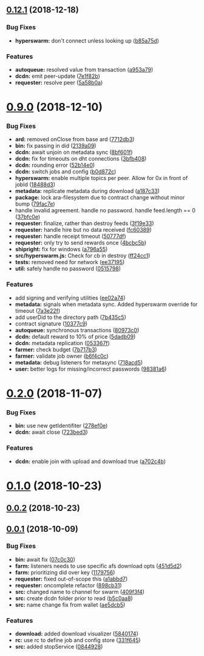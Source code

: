 ## [0.12.1](https://github.com/arablocks/ara-reward-dcdn/compare/0.9.0...0.12.1) (2018-12-18)


### Bug Fixes

* **hyperswarm:** don't connect unless looking up ([b85a75d](https://github.com/arablocks/ara-reward-dcdn/commit/b85a75d))


### Features

* **autoqueue:** resolved value from transaction ([a953a79](https://github.com/arablocks/ara-reward-dcdn/commit/a953a79))
* **dcdn:** emit peer-update ([7e1f82b](https://github.com/arablocks/ara-reward-dcdn/commit/7e1f82b))
* **requester:** resolve peer ([5a58b0a](https://github.com/arablocks/ara-reward-dcdn/commit/5a58b0a))



# [0.9.0](https://github.com/arablocks/ara-reward-dcdn/compare/0.2.0...0.9.0) (2018-12-10)


### Bug Fixes

* **ard:** removed onClose from base ard ([7712db3](https://github.com/arablocks/ara-reward-dcdn/commit/7712db3))
* **bin:** fix passing in did ([2139a09](https://github.com/arablocks/ara-reward-dcdn/commit/2139a09))
* **dcdn:** await unjoin on metadata sync ([8bf601f](https://github.com/arablocks/ara-reward-dcdn/commit/8bf601f))
* **dcdn:** fix for timeouts on dht connections ([3bfb408](https://github.com/arablocks/ara-reward-dcdn/commit/3bfb408))
* **dcdn:** rounding error ([52b14e0](https://github.com/arablocks/ara-reward-dcdn/commit/52b14e0))
* **dcdn:** switch jobs and config ([b0d872c](https://github.com/arablocks/ara-reward-dcdn/commit/b0d872c))
* **hyperswarm:** enable multiple topics per peer. Allow for 0x in front of jobId ([18488d3](https://github.com/arablocks/ara-reward-dcdn/commit/18488d3))
* **metadata:** replicate metadata during download ([a187c33](https://github.com/arablocks/ara-reward-dcdn/commit/a187c33))
* **package:** lock ara-filesystem due to contract change without minor bump ([79fac7e](https://github.com/arablocks/ara-reward-dcdn/commit/79fac7e))
* handle invalid agreement. handle no password. handle feed.length == 0 ([37bfc0e](https://github.com/arablocks/ara-reward-dcdn/commit/37bfc0e))
* **requester:** finalize, rather than destroy feeds ([3f19e33](https://github.com/arablocks/ara-reward-dcdn/commit/3f19e33))
* **requester:** handle hire but no data received ([fc60389](https://github.com/arablocks/ara-reward-dcdn/commit/fc60389))
* **requester:** handle receipt timeout ([50777df](https://github.com/arablocks/ara-reward-dcdn/commit/50777df))
* **requester:** only try to send rewards once ([4bcbc5b](https://github.com/arablocks/ara-reward-dcdn/commit/4bcbc5b))
* **shipright:** fix for windows ([a796a55](https://github.com/arablocks/ara-reward-dcdn/commit/a796a55))
* **src/hyperswarm.js:** Check for cb in destroy ([ff24cc1](https://github.com/arablocks/ara-reward-dcdn/commit/ff24cc1))
* **tests:** removed need for network ([ee37195](https://github.com/arablocks/ara-reward-dcdn/commit/ee37195))
* **util:** safely handle no password ([0515798](https://github.com/arablocks/ara-reward-dcdn/commit/0515798))


### Features

* add signing and verifying utilities ([ee02a74](https://github.com/arablocks/ara-reward-dcdn/commit/ee02a74))
* **metadata:** signals when metadata sync. Added hyperswarm override for timeout ([7a3e22f](https://github.com/arablocks/ara-reward-dcdn/commit/7a3e22f))
* add userDid to the directory path ([7b435c5](https://github.com/arablocks/ara-reward-dcdn/commit/7b435c5))
* contract signature ([10377c9](https://github.com/arablocks/ara-reward-dcdn/commit/10377c9))
* **autoqueue:** synchronous transactions ([80973c0](https://github.com/arablocks/ara-reward-dcdn/commit/80973c0))
* **dcdn:** default reward to 10% of price ([5dadb09](https://github.com/arablocks/ara-reward-dcdn/commit/5dadb09))
* **dcdn:** metadata replication ([053367f](https://github.com/arablocks/ara-reward-dcdn/commit/053367f))
* **farmer:** check budget ([7b717b3](https://github.com/arablocks/ara-reward-dcdn/commit/7b717b3))
* **farmer:** validate job owner ([b6f4c0c](https://github.com/arablocks/ara-reward-dcdn/commit/b6f4c0c))
* **metadata:** debug listeners for metasync ([718acd5](https://github.com/arablocks/ara-reward-dcdn/commit/718acd5))
* **user:** better logs for missing/incorrect passwords ([98381a6](https://github.com/arablocks/ara-reward-dcdn/commit/98381a6))



# [0.2.0](https://github.com/arablocks/ara-reward-dcdn/compare/0.1.0...0.2.0) (2018-11-07)


### Bug Fixes

* **bin:** use new getIdentifiter ([278ef0e](https://github.com/arablocks/ara-reward-dcdn/commit/278ef0e))
* **dcdn:** await close ([723bed3](https://github.com/arablocks/ara-reward-dcdn/commit/723bed3))


### Features

* **dcdn:** enable join with upload and download true ([a702c4b](https://github.com/arablocks/ara-reward-dcdn/commit/a702c4b))



# [0.1.0](https://github.com/arablocks/ara-reward-dcdn/compare/0.0.2...0.1.0) (2018-10-23)



## [0.0.2](https://github.com/arablocks/ara-reward-dcdn/compare/0.0.1...0.0.2) (2018-10-23)



## [0.0.1](https://github.com/arablocks/ara-reward-dcdn/compare/0844928...0.0.1) (2018-10-09)


### Bug Fixes

* **bin:** await fix ([07c0c30](https://github.com/arablocks/ara-reward-dcdn/commit/07c0c30))
* **farm:** listeners needs to use specific afs download opts ([451d5d2](https://github.com/arablocks/ara-reward-dcdn/commit/451d5d2))
* **farm:** prioritizing did over key ([1179756](https://github.com/arablocks/ara-reward-dcdn/commit/1179756))
* **requester:** fixed out-of-scope this ([a1abbd7](https://github.com/arablocks/ara-reward-dcdn/commit/a1abbd7))
* **requester:** oncomplete refactor ([898cb31](https://github.com/arablocks/ara-reward-dcdn/commit/898cb31))
* **src:** changed name to channel for swarm ([409f3f4](https://github.com/arablocks/ara-reward-dcdn/commit/409f3f4))
* **src:** create dcdn folder prior to read ([b5c0aa8](https://github.com/arablocks/ara-reward-dcdn/commit/b5c0aa8))
* **src:** name change fix from wallet ([ae5dcb5](https://github.com/arablocks/ara-reward-dcdn/commit/ae5dcb5))


### Features

* **download:** added download visualizer ([5840174](https://github.com/arablocks/ara-reward-dcdn/commit/5840174))
* **rc:** use rc to define job and config store ([331f645](https://github.com/arablocks/ara-reward-dcdn/commit/331f645))
* **src:** added stopService ([0844928](https://github.com/arablocks/ara-reward-dcdn/commit/0844928))



